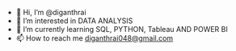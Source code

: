 - 👋 Hi, I’m @diganthrai
- 👀 I’m interested in DATA ANALYSIS
- 🌱 I’m currently learning SQL, PYTHON, Tableau AND POWER BI
- 📫 How to reach me diganthrai048@gmail.com

<!---
diganthrai/diganthrai is a ✨ special ✨ repository because its `README.md` (this file) appears on your GitHub profile.
You can click the Preview link to take a look at your changes.
--->

